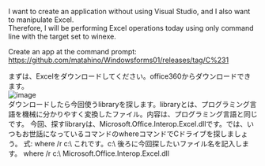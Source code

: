 I want to create an application without using Visual Studio, and I also want to manipulate Excel. <br>
Therefore, I will be performing Excel operations today using only command line with the target set to winexe.

Create an app at the command prompt: https://github.com/matahino/Windowsforms01/releases/tag/C%231

まずは、Excelをダウンロードしてください。office360からダウンロードできます。<br>
![image](https://github.com/matahino/Excel01/assets/96413690/739ef333-c371-4409-a8dc-07794760010a)<br>
ダウンロードしたら今回使うlibraryを探します。libraryとは、プログラミング言語を機械に分かりやすく変換したファイル。内容は、プログラミング言語と同じです。
今回、探すlibraryは、Microsoft.Office.Interop.Excel.dllです。では、いつもお世話になっているコマンドのwhereコマンドでCドライブを探しましょう。
式: where /r c:\ 
これです。c:\ 後ろに今回探したいファイル名を記入します。
where /r c:\ Microsoft.Office.Interop.Excel.dll


